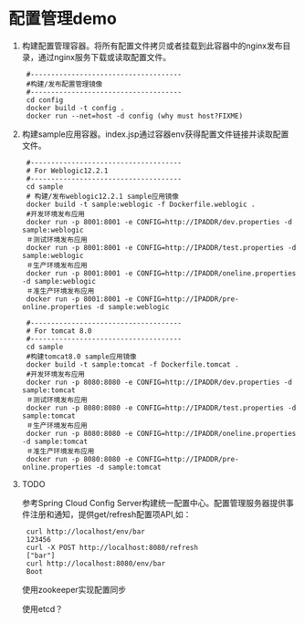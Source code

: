 # 配置管理demo

1. 构建配置管理容器。将所有配置文件拷贝或者挂载到此容器中的nginx发布目录，通过nginx服务下载或读取配置文件。

		#-------------------------------------
		#构建/发布配置管理镜像
		#-------------------------------------
		cd config 
		docker build -t config .
		docker run --net=host -d config (why must host?FIXME)

2. 构建sample应用容器。index.jsp通过容器env获得配置文件链接并读取配置文件。

		#-------------------------------------
		# For Weblogic12.2.1
		#-------------------------------------
		cd sample 
		# 构建/发布weblogic12.2.1 sample应用镜像
		docker build -t sample:weblogic -f Dockerfile.weblogic .
		#开发环境发布应用
		docker run -p 8001:8001 -e CONFIG=http://IPADDR/dev.properties -d sample:weblogic
		＃测试环境发布应用
		docker run -p 8001:8001 -e CONFIG=http://IPADDR/test.properties -d sample:weblogic
		＃生产环境发布应用
		docker run -p 8001:8001 -e CONFIG=http://IPADDR/oneline.properties -d sample:weblogic
		＃准生产环境发布应用
		docker run -p 8001:8001 -e CONFIG=http://IPADDR/pre-online.properties -d sample:weblogic
		
		#-------------------------------------
		# For tomcat 8.0
		#-------------------------------------
		cd sample
		#构建tomcat8.0 sample应用镜像
		docker build -t sample:tomcat -f Dockerfile.tomcat .
		#开发环境发布应用
		docker run -p 8080:8080 -e CONFIG=http://IPADDR/dev.properties -d sample:tomcat
		＃测试环境发布应用
		docker run -p 8080:8080 -e CONFIG=http://IPADDR/test.properties -d sample:tomcat
		＃生产环境发布应用
		docker run -p 8080:8080 -e CONFIG=http://IPADDR/oneline.properties -d sample:tomcat
		＃准生产环境发布应用
		docker run -p 8080:8080 -e CONFIG=http://IPADDR/pre-online.properties -d sample:tomcat
		
3. TODO

	参考Spring Cloud Config Server构建统一配置中心。配置管理服务器提供事件注册和通知，提供get/refresh配置项API,如：

		curl http://localhost/env/bar
		123456
		curl -X POST http://localhost:8080/refresh
		["bar"]
		curl http://localhost:8080/env/bar
		Boot
	使用zookeeper实现配置同步
	
	使用etcd？


		
		
		
